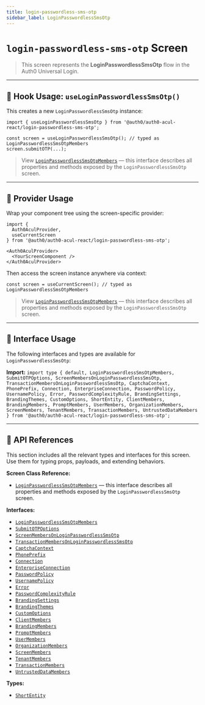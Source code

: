 ```yaml
---
title: login-passwordless-sms-otp
sidebar_label: LoginPasswordlessSmsOtp
---
```


# `login-passwordless-sms-otp` Screen

> This screen represents the **LoginPasswordlessSmsOtp** flow in the Auth0 Universal Login.

---

## 🔹 Hook Usage: `useLoginPasswordlessSmsOtp()`

This creates a new `LoginPasswordlessSmsOtp` instance:

```tsx
import { useLoginPasswordlessSmsOtp } from '@auth0/auth0-acul-react/login-passwordless-sms-otp';

const screen = useLoginPasswordlessSmsOtp(); // typed as LoginPasswordlessSmsOtpMembers
screen.submitOTP(...);
```

> View [`LoginPasswordlessSmsOtpMembers`](https://auth0.github.io/universal-login/interfaces/Classes.LoginPasswordlessSmsOtpMembers.html) — this interface describes all properties and methods exposed by the `LoginPasswordlessSmsOtp` screen.

---

## 🔹 Provider Usage

Wrap your component tree using the screen-specific provider:

```tsx
import {
  Auth0AculProvider,
  useCurrentScreen
} from '@auth0/auth0-acul-react/login-passwordless-sms-otp';

<Auth0AculProvider>
  <YourScreenComponent />
</Auth0AculProvider>
```

Then access the screen instance anywhere via context:

```tsx
const screen = useCurrentScreen(); // typed as LoginPasswordlessSmsOtpMembers
```

> View [`LoginPasswordlessSmsOtpMembers`](https://auth0.github.io/universal-login/interfaces/Classes.LoginPasswordlessSmsOtpMembers.html) — this interface describes all properties and methods exposed by the `LoginPasswordlessSmsOtp` screen.

---

## 🔹 Interface Usage

The following interfaces and types are available for `LoginPasswordlessSmsOtp`:

**Import:**
`import type { default, LoginPasswordlessSmsOtpMembers, SubmitOTPOptions, ScreenMembersOnLoginPasswordlessSmsOtp, TransactionMembersOnLoginPasswordlessSmsOtp, CaptchaContext, PhonePrefix, Connection, EnterpriseConnection, PasswordPolicy, UsernamePolicy, Error, PasswordComplexityRule, BrandingSettings, BrandingThemes, CustomOptions, ShortEntity, ClientMembers, BrandingMembers, PromptMembers, UserMembers, OrganizationMembers, ScreenMembers, TenantMembers, TransactionMembers, UntrustedDataMembers } from '@auth0/auth0-acul-react/login-passwordless-sms-otp';`

---

## 🔸 API References

This section includes all the relevant types and interfaces for this screen. Use them for typing props, payloads, and extending behaviors.

**Screen Class Reference:**  
- [`LoginPasswordlessSmsOtpMembers`](https://auth0.github.io/universal-login/interfaces/Classes.LoginPasswordlessSmsOtpMembers.html) — this interface describes all properties and methods exposed by the `LoginPasswordlessSmsOtp` screen.

**Interfaces:**
- [`LoginPasswordlessSmsOtpMembers`](https://auth0.github.io/universal-login/interfaces/Classes.LoginPasswordlessSmsOtpMembers.html)
- [`SubmitOTPOptions`](https://auth0.github.io/universal-login/interfaces/Classes.SubmitOTPOptions.html)
- [`ScreenMembersOnLoginPasswordlessSmsOtp`](https://auth0.github.io/universal-login/interfaces/Classes.ScreenMembersOnLoginPasswordlessSmsOtp.html)
- [`TransactionMembersOnLoginPasswordlessSmsOtp`](https://auth0.github.io/universal-login/interfaces/Classes.TransactionMembersOnLoginPasswordlessSmsOtp.html)
- [`CaptchaContext`](https://auth0.github.io/universal-login/interfaces/Classes.CaptchaContext.html)
- [`PhonePrefix`](https://auth0.github.io/universal-login/interfaces/Classes.PhonePrefix.html)
- [`Connection`](https://auth0.github.io/universal-login/interfaces/Classes.Connection.html)
- [`EnterpriseConnection`](https://auth0.github.io/universal-login/interfaces/Classes.EnterpriseConnection.html)
- [`PasswordPolicy`](https://auth0.github.io/universal-login/interfaces/Classes.PasswordPolicy.html)
- [`UsernamePolicy`](https://auth0.github.io/universal-login/interfaces/Classes.UsernamePolicy.html)
- [`Error`](https://auth0.github.io/universal-login/interfaces/Classes.Error.html)
- [`PasswordComplexityRule`](https://auth0.github.io/universal-login/interfaces/Classes.PasswordComplexityRule.html)
- [`BrandingSettings`](https://auth0.github.io/universal-login/interfaces/Classes.BrandingSettings.html)
- [`BrandingThemes`](https://auth0.github.io/universal-login/interfaces/Classes.BrandingThemes.html)
- [`CustomOptions`](https://auth0.github.io/universal-login/interfaces/Classes.CustomOptions.html)
- [`ClientMembers`](https://auth0.github.io/universal-login/interfaces/Classes.ClientMembers.html)
- [`BrandingMembers`](https://auth0.github.io/universal-login/interfaces/Classes.BrandingMembers.html)
- [`PromptMembers`](https://auth0.github.io/universal-login/interfaces/Classes.PromptMembers.html)
- [`UserMembers`](https://auth0.github.io/universal-login/interfaces/Classes.UserMembers.html)
- [`OrganizationMembers`](https://auth0.github.io/universal-login/interfaces/Classes.OrganizationMembers.html)
- [`ScreenMembers`](https://auth0.github.io/universal-login/interfaces/Classes.ScreenMembers.html)
- [`TenantMembers`](https://auth0.github.io/universal-login/interfaces/Classes.TenantMembers.html)
- [`TransactionMembers`](https://auth0.github.io/universal-login/interfaces/Classes.TransactionMembers.html)
- [`UntrustedDataMembers`](https://auth0.github.io/universal-login/interfaces/Classes.UntrustedDataMembers.html)


**Types:**
- [`ShortEntity`](https://auth0.github.io/universal-login/types/Classes.ShortEntity.html)
